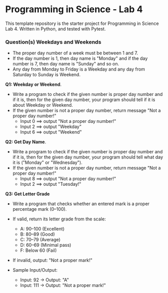 # Programming in Science - Lab 4

This template repository is the starter project for Programming in Science Lab 4. Written in Python, and tested with Pytest.

### Question(s) Weekdays and Weekends
 * The proper day number of a week must be between 1 and 7.
 * If the day number is 1, then day name is "Monday" and if the day number is 7, then day name is "Sunday" and so on.
 * Any day from Monday to Friday is a Weekday and any day from Saturday to Sunday is Weekend.  

**Q1: Weekday or Weekend**. 
* Write a program to check if the given number is proper day number and if it is, then for the given day number, your program should tell if it is about Weekday or Weekend.
* If the given number is not a proper day number, return message "Not a proper day number!"
  * Input 0 ==> output "Not a proper day number!"
  * Input 2 ==> output "Weekday"
  * Input 6 ==> output "Weekend"
 
**Q2: Get Day Name**. 
* Write a program to check if the given number is proper day number and if it is, then for the given day number, your program should tell what day it is ("Monday" or "Wednesday").
* If the given number is not a proper day number, return message "Not a proper day number!"
  * Input 8 ==> output "Not a proper day number!"
  * Input 2 ==> output "Tuesday!"

**Q3: Get Letter Grade**
* Write a program that checks whether an entered mark is a proper percentage mark (0–100).
* If valid, return its letter grade from the scale:
  * A: 90–100 (Excellent)
  * B: 80–89 (Good)
  * C: 70–79 (Average)
  * D: 60–69 (Minimal pass)
  * F: Below 60 (Fail)

* If invalid, output: "Not a proper mark!"

* Sample Input/Output:
  * Input: 92 → Output: "A"
  * Input: 111 → Output: "Not a proper mark!"

